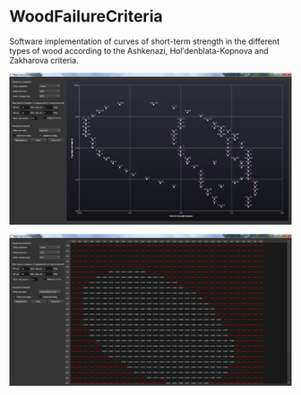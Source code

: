 # WoodFailureCriteria
Software implementation of curves of short-term strength in the different types of wood according to the Ashkenazi, Holʹdenblata-Kopnova and Zakharova criteria.

![](Img1.png)

![](Img2.png)
